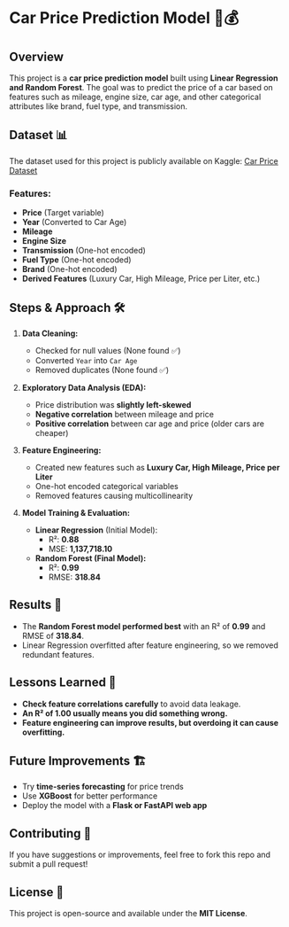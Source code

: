 # Car Price Prediction Model 🚗💰

## Overview
This project is a **car price prediction model** built using **Linear Regression and Random Forest**. The goal was to predict the price of a car based on features such as mileage, engine size, car age, and other categorical attributes like brand, fuel type, and transmission.

## Dataset 📊
The dataset used for this project is publicly available on Kaggle:
[Car Price Dataset](https://www.kaggle.com/datasets/asinow/car-price-dataset)

### Features:
- **Price** (Target variable)
- **Year** (Converted to Car Age)
- **Mileage**
- **Engine Size**
- **Transmission** (One-hot encoded)
- **Fuel Type** (One-hot encoded)
- **Brand** (One-hot encoded)
- **Derived Features** (Luxury Car, High Mileage, Price per Liter, etc.)

## Steps & Approach 🛠️
1. **Data Cleaning:**
   - Checked for null values (None found ✅)
   - Converted `Year` into `Car Age`
   - Removed duplicates (None found ✅)

2. **Exploratory Data Analysis (EDA):**
   - Price distribution was **slightly left-skewed**
   - **Negative correlation** between mileage and price
   - **Positive correlation** between car age and price (older cars are cheaper)

3. **Feature Engineering:**
   - Created new features such as **Luxury Car, High Mileage, Price per Liter**
   - One-hot encoded categorical variables
   - Removed features causing multicollinearity

4. **Model Training & Evaluation:**
   - **Linear Regression** (Initial Model):
     - R²: **0.88**
     - MSE: **1,137,718.10**
   - **Random Forest (Final Model):**
     - R²: **0.99**
     - RMSE: **318.84**

## Results 🚀
- The **Random Forest model performed best** with an R² of **0.99** and RMSE of **318.84**.
- Linear Regression overfitted after feature engineering, so we removed redundant features.

## Lessons Learned 📌
- **Check feature correlations carefully** to avoid data leakage.
- **An R² of 1.00 usually means you did something wrong.**
- **Feature engineering can improve results, but overdoing it can cause overfitting.**

## Future Improvements 🏗️
- Try **time-series forecasting** for price trends
- Use **XGBoost** for better performance
- Deploy the model with a **Flask or FastAPI web app**

## Contributing 🤝
If you have suggestions or improvements, feel free to fork this repo and submit a pull request!

## License 📜
This project is open-source and available under the **MIT License**.

